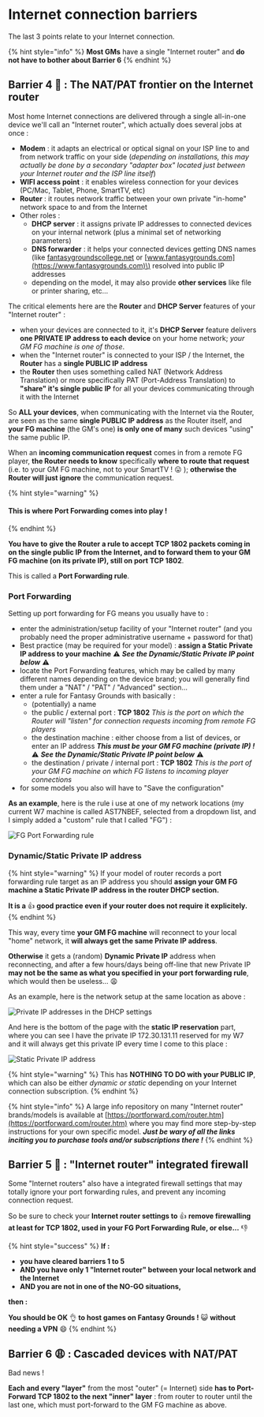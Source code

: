 # Internet connection barriers

The last 3 points relate to your Internet connection.

{% hint style="info" %}
**Most GMs** have a single "Internet router" and **do not have to bother about Barrier 6**
{% endhint %}

## Barrier 4 👺 : The NAT/PAT frontier on the Internet router

Most home Internet connections are delivered through a single all-in-one device we'll call an "Internet router", which actually does several jobs at once :

* **Modem** : it adapts an electrical or optical signal on your ISP line to and from network traffic on your side \(_depending on installations, this may actually be done by a secondary "adapter box" located just between your Internet router and the ISP line itself_\)
* **WIFI access point** : it enables wireless connection for your devices \(PC/Mac, Tablet, Phone, SmartTV, etc\)
* **Router** : it routes network traffic between your own private "in-home" network space to and from the Internet
* Other roles :
  * **DHCP server** : it assigns private IP addresses to connected devices on your internal network \(plus a minimal set of networking parameters\)
  * **DNS forwarder** : it helps your connected devices getting DNS names \(like [fantasygroundscollege.net](https://fantasygroundscollege.net) or [www.fantasygrounds.com](https://www.fantasygrounds.com)\) resolved into public IP addresses
  * depending on the model, it may also provide **other services** like file or printer sharing, etc...

The critical elements here are the **Router** and **DHCP Server** features of your "Internet router" : 

* when your devices are connected to it, it's **DHCP Server** feature delivers **one PRIVATE IP address to each device** on your home network; _your GM FG machine is one of those_.
* when the "Internet router" is connected to your ISP / the Internet, the **Router** has a **single PUBLIC IP address**
* the **Router** then uses something called NAT \(Network Address Translation\) or more specifically PAT \(Port-Address Translation\) to **"share" it's single public IP** for all your devices communicating through it with the Internet

So **ALL your devices**, when communicating with the Internet via the Router, are seen as the same **single PUBLIC IP address** as the Router itself, and **your FG machine** \(the GM's one\) **is only one of many** such devices "using" the same public IP.

When an **incoming communication request** comes in from a remote FG player, **the Router needs to know** specifically **where to route that request** \(i.e. to your GM FG machine, not to your SmartTV ! 😛 \); **otherwise the Router will just ignore** the communication request.

{% hint style="warning" %}
#### This is where **Port Forwarding** comes into play !
{% endhint %}

**You have to** **give the Router a rule to accept TCP 1802 packets coming in on the single public IP from the Internet, and to forward them to your GM FG machine \(on its private IP\), still on port TCP 1802**.

This is called a **Port Forwarding rule**.

### Port Forwarding

Setting up port forwarding for FG means you usually have to :

* enter the administration/setup facility of your "Internet router" \(and you probably need the proper administrative username + password for that\)
* Best practice \(may be required for your model\) : **assign a Static Private IP address to your machine** ⚠ _**See the Dynamic/Static Private IP point below**_  ⚠ 
* locate the Port Forwarding features, which may be called by many different names depending on the device brand;  you will generally find them under a "NAT" / "PAT" / "Advanced" section...
* enter a rule for Fantasy Grounds with basically :
  * \(potentially\) a name
  * the public / external port : **TCP 1802** _This is the port on which the Router will "listen" for connection requests incoming from remote FG players_
  * the destination machine : either choose from a list of devices, or enter an IP address _**This must be your GM FG machine \(private IP\) !**_  ⚠ _**See the Dynamic/Static Private IP point below**_  ⚠ 
  * the destination / private / internal port : **TCP 1802** _This is the port of your GM FG machine on which FG listens to incoming player connections_
* for some models you also will have to "Save the configuration"

**As an example**, here is the rule i use at one of my network locations \(my current W7 machine is called AST7NBEF, selected from a dropdown list, and I simply added a "custom" rule that I called "FG"\) :

![FG Port Forwarding rule](../.gitbook/assets/image%20%2894%29.png)



### Dynamic/Static Private IP address

{% hint style="warning" %}
If your model of router records a port forwarding rule target as an IP address you should **assign your GM FG machine a Static Private IP address in the router DHCP section.**

**It is a** 👍 **good practice even if your router does not require it explicitely.**
{% endhint %}

This way, every time **your GM FG machine** will reconnect to your local "home" network, it **will always get the same Private IP address**.

**Otherwise** it gets a \(random\) **Dynamic Private IP** address when reconnecting, and after a few hours/days being off-line that new Private IP **may not be the same as what you specified in your port forwarding rule**, which would then be useless... 😩 

As an example, here is the network setup at the same location as above :

![Private IP addresses in the DHCP settings](../.gitbook/assets/image%20%289%29.png)

And here is the bottom of the page with the **static IP reservation** part, where you can see I have the private IP 172.30.131.11 reserved for my W7 and it will always get this private IP every time I come to this place :

![Static Private IP address](../.gitbook/assets/image%20%2884%29.png)

{% hint style="warning" %}
This has **NOTHING TO DO with your PUBLIC IP**, which can also be either _dynamic or static_ depending on your Internet connection subscription.
{% endhint %}

{% hint style="info" %}
A large info repository on many "Internet router" brands/models is available at [https://portforward.com/router.htm](https://portforward.com/router.htm) where you may find more step-by-step instructions for your own specific model. _**Just be wary of all the links inciting you to purchase tools and/or subscriptions there !**_
{% endhint %}



## Barrier 5 🤔 : "Internet router" integrated firewall

Some "Internet routers" also have a integrated firewall settings that may totally ignore your port forwarding rules, and prevent any incoming connection request.

So be sure to check your **Internet router settings to** 👍 **remove firewalling at least for TCP 1802, used in your FG Port Forwarding Rule, or else...** 👎 

{% hint style="success" %}
**If :**

* **you have cleared barriers 1 to 5**
* **AND you have only 1 "Internet router" between your local network and the Internet**
* **AND you are not in one of the NO-GO situations,**

**then :**

**You should be OK** 👌 **to host games on Fantasy Grounds !** 😺 **without needing a VPN** 😄 
{% endhint %}



## Barrier 6 😩 : Cascaded devices with NAT/PAT

Bad news !

**Each and every "layer"** from the most "outer" \(= Internet\) side **has to Port-Forward TCP 1802 to the next "inner" layer** : from router to router until the last one, which must port-forward to the GM FG machine as above.




